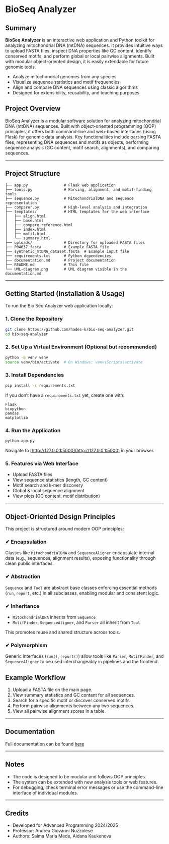 # BioSeq Analyzer

## Summary

**BioSeq Analyzer** is an interactive web application and Python toolkit for analyzing mitochondrial DNA (mtDNA) sequences. It provides intuitive ways to upload FASTA files, inspect DNA properties like GC content, identify conserved motifs, and perform global or local pairwise alignments. Built with modular object-oriented design, it is easily extendable for future genomic tools.

- Analyze mitochondrial genomes from any species  
- Visualize sequence statistics and motif frequencies  
- Align and compare DNA sequences using classic algorithms  
- Designed for extensibility, reusability, and teaching purposes


## Project Overview
BioSeq Analyzer is a modular software solution for analyzing mitochondrial DNA (mtDNA) sequences. Built with object-oriented programming (OOP) principles, it offers both command-line and web-based interfaces (using Flask) for genomic data analysis. Key functionalities include parsing FASTA files, representing DNA sequences and motifs as objects, performing sequence analysis (GC content, motif search, alignments), and comparing sequences.

---

## Project Structure

```
├── app.py                # Flask web application
├── tools.py              # Parsing, alignment, and motif-finding tools
├── sequence.py           # MitochondrialDNA and sequence representation
├── comparer.py           # High-level analysis and integration
├── templates/            # HTML templates for the web interface
│   ├── align.html
│   ├── base.html
│   ├── compare_reference.html
│   ├── index.html
│   ├── motif.html
│   └── summary.html
├── uploads/              # Directory for uploaded FASTA files
├── P04637.fasta          # Example FASTA file
├── synthetic_mtDNA_dataset.fasta  # Example input file
├── requirements.txt      # Python dependencies
├── documentation.md      # Project documentation
├── README.md             # This file
└── UML-diagram.png       # UML diagram visible in the documentation.md
```

---

## Getting Started (Installation & Usage)

To run the Bio Seq Analyzer web application locally:

### 1. Clone the Repository
```bash
git clone https://github.com/hades-k/bio-seq-analyzer.git
cd bio-seq-analyzer
```

### 2. Set Up a Virtual Environment (Optional but recommended)
```bash
python -m venv venv
source venv/bin/activate  # On Windows: venv\Scripts\activate
```

### 3. Install Dependencies
```bash
pip install -r requirements.txt
```

If you don’t have a `requirements.txt` yet, create one with:
```
Flask
biopython
pandas
matplotlib
```

### 4. Run the Application
```bash
python app.py
```

Navigate to [http://127.0.0.1:5000](http://127.0.0.1:5000) in your browser.

### 5. Features via Web Interface
- Upload FASTA files
- View sequence statistics (length, GC content)
- Motif search and k-mer discovery
- Global & local sequence alignment
- View plots (GC content, motif distribution)

---

## Object-Oriented Design Principles

This project is structured around modern OOP principles:

### ✔ Encapsulation
Classes like `MitochondrialDNA` and `SequenceAligner` encapsulate internal data (e.g., sequences, alignment results), exposing functionality through clean public interfaces.

### ✔ Abstraction
`Sequence` and `Tool` are abstract base classes enforcing essential methods (`run`, `report`, etc.) in all subclasses, enabling modular and consistent logic.

### ✔ Inheritance
- `MitochondrialDNA` inherits from `Sequence`
- `MotifFinder`, `SequenceAligner`, and `Parser` all inherit from `Tool`

This promotes reuse and shared structure across tools.

### ✔ Polymorphism
Generic interfaces (`run()`, `report()`) allow tools like `Parser`, `MotifFinder`, and `SequenceAligner` to be used interchangeably in pipelines and the frontend.

## Example Workflow
1. Upload a FASTA file on the main page.
2. View summary statistics and GC content for all sequences.
3. Search for a specific motif or discover conserved motifs.
4. Perform pairwise alignments between any two sequences.
5. View all pairwise alignment scores in a table.

---

## Documentation

Full documentation can be found [here](https://github.com/hades-k/bio_seq_analyzer/blob/main/documentation.md)

---

## Notes
- The code is designed to be modular and follows OOP principles.
- The system can be extended with new analysis tools or web features.
- For debugging, check terminal error messages or use the command-line interface of individual modules.

---

## Credits
- Developed for Advanced Programming 2024/2025
- Professor: Andrea Giovanni Nuzzolese
- Authors: Salma Maria Mede, Aidana Kaukenova

